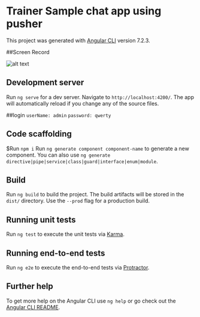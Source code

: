 # Trainer Sample chat app using pusher

This project was generated with [Angular CLI](https://github.com/angular/angular-cli) version 7.2.3.

##Screen Record

![alt text](./src/screen-records/1.gif) 

## Development server

Run `ng serve` for a dev server. Navigate to `http://localhost:4200/`. The app will automatically reload if you change any of the source files.

##login
`userName: admin`
`password: qwerty`

## Code scaffolding
$Run `npm i`
Run `ng generate component component-name` to generate a new component. You can also use `ng generate directive|pipe|service|class|guard|interface|enum|module`.

## Build

Run `ng build` to build the project. The build artifacts will be stored in the `dist/` directory. Use the `--prod` flag for a production build.

## Running unit tests

Run `ng test` to execute the unit tests via [Karma](https://karma-runner.github.io).

## Running end-to-end tests

Run `ng e2e` to execute the end-to-end tests via [Protractor](http://www.protractortest.org/).

## Further help

To get more help on the Angular CLI use `ng help` or go check out the [Angular CLI README](https://github.com/angular/angular-cli/blob/master/README.md).
